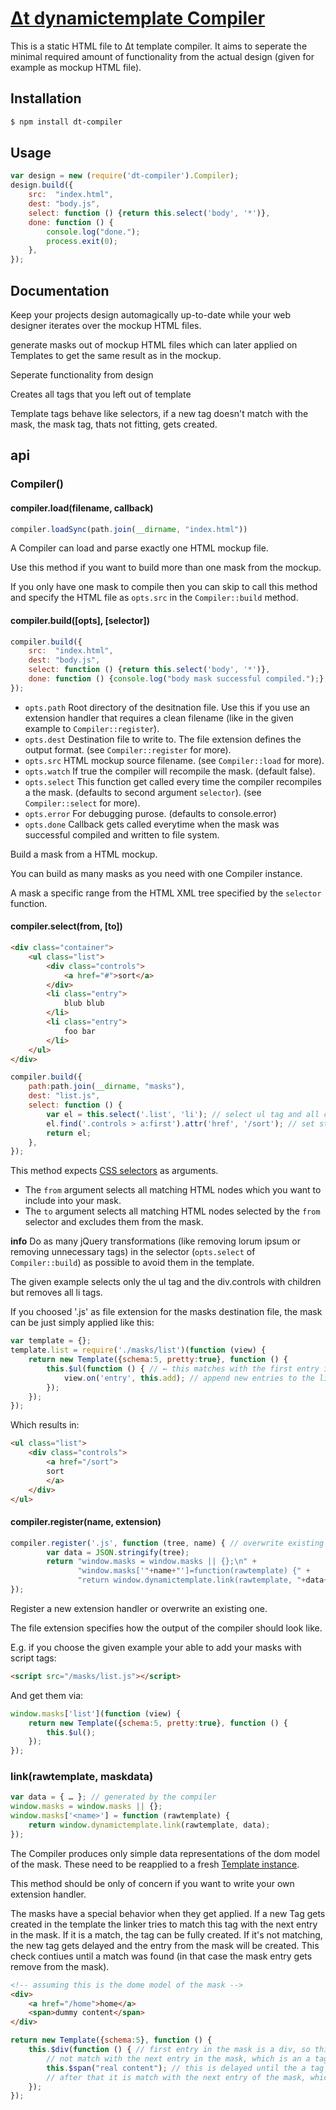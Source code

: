 # [Δt dynamictemplate Compiler](http://dodo.github.com/node-dt-compiler/)

This is a static HTML file to Δt template compiler. It aims to seperate the minimal required amount of functionality from the actual design (given for example as mockup HTML file).


## Installation

```bash
$ npm install dt-compiler
```


## Usage

```javascript
var design = new (require('dt-compiler').Compiler);
design.build({
    src:  "index.html",
    dest: "body.js",
    select: function () {return this.select('body', '*')},
    done: function () {
        console.log("done.");
        process.exit(0);
    },
});
```


## Documentation

Keep your projects design automagically up-to-date while your web designer iterates over the mockup HTML files.

generate masks out of mockup HTML files which can later applied on Templates to get the same result as in the mockup.

Seperate functionality from design

Creates all tags that you left out of template

Template tags behave like selectors, if a new tag doesn't match with the mask, the mask tag, thats not fitting, gets created.

## api

### Compiler()

#### compiler.load(filename, callback)

```javascript
compiler.loadSync(path.join(__dirname, "index.html"))
```
A Compiler can load and parse exactly one HTML mockup file.

Use this method if you want to build more than one mask from the mockup.

If you only have one mask to compile then you can skip to call this method and specify the HTML file as `opts.src` in the `Compiler::build` method.

#### compiler.build([opts], [selector])

```javascript
compiler.build({
    src:  "index.html",
    dest: "body.js",
    select: function () {return this.select('body', '*')},
    done: function () {console.log("body mask successful compiled.");},
});
```
* `opts.path` Root directory of the desitnation file. Use this if you use an extension handler that requires a clean filename (like in the given example to `Compiler::register`).
* `opts.dest` Destination file to write to. The file extension defines the output format. (see `Compiler::register` for more).
* `opts.src` HTML mockup source filename. (see `Compiler::load` for more).
* `opts.watch` If true the compiler will recompile the mask. (default false).
* `opts.select` This function get called every time the compiler recompiles a the mask. (defaults to second argument `selector`). (see `Compiler::select` for more).
* `opts.error` For debugging purose. (defaults to console.error)
* `opts.done` Callback gets called everytime when the mask was successful compiled and written to file system.

Build a mask from a HTML mockup.

You can build as many masks as you need with one Compiler instance.

A mask a specific range from the HTML XML tree specified by the `selector` function.


#### compiler.select(from, [to])

```html
<div class="container">
    <ul class="list">
        <div class="controls">
            <a href="#">sort</a>
        </div>
        <li class="entry">
            blub blub
        </li>
        <li class="entry">
            foo bar
        </li>
    </ul>
</div>
```
```javascript
compiler.build({
    path:path.join(__dirname, "masks"),
    dest: "list.js",
    select: function () {
        var el = this.select('.list', 'li'); // select ul tag and all children, but remove all li entries
        el.find('.controls > a:first').attr('href', '/sort'); // set static url
        return el;
    },
});

```

This method expects [CSS selectors](http://sizzlejs.com/) as arguments.

* The `from` argument selects all matching HTML nodes which you want to include into your mask.
* The `to` argument selects all matching HTML nodes selected by the `from` selector and excludes them from the mask.

__info__ Do as many jQuery transformations (like removing lorum ipsum or removing unnecessary tags) in the selector (`opts.select` of `Compiler::build`) as possible to avoid them in the template.

The given example selects only the ul tag and the div.controls with children but removes all li tags.

If you choosed '.js' as file extension for the masks destination file, the mask can be just simply applied like this:

```javascript
var template = {};
template.list = require('./masks/list')(function (view) {
    return new Template({schema:5, pretty:true}, function () {
        this.$ul(function () { // ← this matches with the first entry in the mask, which is the ul take.
            view.on('entry', this.add); // append new entries to the list
        });
    });
});
```
Which results in:

```html
<ul class="list">
    <div class="controls">
        <a href="/sort">
        sort
        </a>
    </div>
</ul>
```

#### compiler.register(name, extension)

```javascript
compiler.register('.js', function (tree, name) { // overwrite existing .js extension handler
        var data = JSON.stringify(tree);
        return "window.masks = window.masks || {};\n" +
               "window.masks['"+name+"']=function(rawtemplate) {" +
               "return window.dynamictemplate.link(rawtemplate, "+data+")};";
});
```

Register a new extension handler or overwrite an existing one.

The file extension specifies how the output of the compiler should look like.

E.g. if you choose the given example your able to add your masks with script tags:

```html
<script src="/masks/list.js"></script>
```
And get them via:

```javascript
window.masks['list'](function (view) {
    return new Template({schema:5, pretty:true}, function () {
        this.$ul();
    });
});
```

### link(rawtemplate, maskdata)

```javascript
var data = { … }; // generated by the compiler
window.masks = window.masks || {};
window.masks['<name>'] = function (rawtemplate) {
    return window.dynamictemplate.link(rawtemplate, data);
});
```

The Compiler produces only simple data representations of the dom model of the mask. These need to be reapplied to a fresh [Template instance](http://dodo.github.com/node-dynamictemplate/doc.html).

This method should be only of concern if you want to write your own extension handler.

The masks have a special behavior when they get applied. If a new Tag gets created in the template the linker tries to match this tag with the next entry in the mask. If it is a match, the tag can be fully created. If it's not matching, the new tag gets delayed and the entry from the mask will be created. This check contiues until a match was found (in that case the mask entry gets remove from the mask).


```html
<!-- assuming this is the dome model of the mask -->
<div>
    <a href="/home">home</a>
    <span>dummy content</span>
</div>
```

```javascript
return new Template({schema:5}, function () {
    this.$div(function () { // first entry in the mask is a div, so this is a match
        // not match with the next entry in the mask, which is an a tag
        this.$span("real content"); // this is delayed until the a tag is created
        // after that it is match with the next entry of the mask, which is a span tag
    });
});
````

